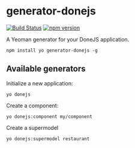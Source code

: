 # generator-donejs

[![Build Status](https://travis-ci.org/donejs/generator-donejs.svg?branch=master)](https://travis-ci.org/donejs/generator-donejs)
[![npm version](https://badge.fury.io/js/generator-donejs.svg)](http://badge.fury.io/js/generator-donejs)

A Yeoman generator for your DoneJS application.

```
npm install yo generator-donejs -g
```

## Available generators

Initialize a new application:

```
yo donejs
```

Create a component:

```
yo donejs:component my/component
```

Create a supermodel

```
yo donejs:supermodel restaurant
```
